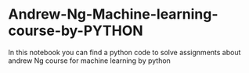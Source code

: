 # Andrew-Ng-Machine-learning-course-by-PYTHON
In this notebook you can find a python code to solve assignments about andrew Ng course for machine learning by python

